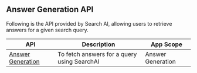 ## Answer Generation API

Following  is the API provided by Search AI, allowing users to retrieve answers for a given search query.

| API            | Description                                 | App Scope         |
|----------------|---------------------------------------------|-------------------|
| [Answer Generation](./answer-generation.md) | To fetch answers for a query using SearchAI | Answer Generation |
